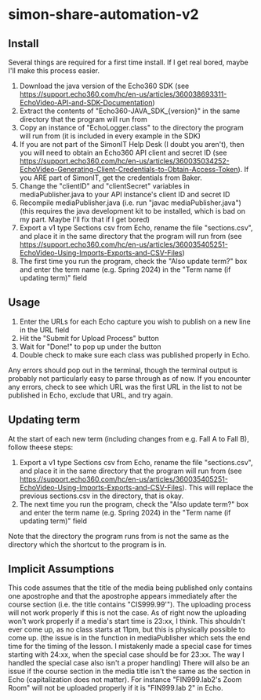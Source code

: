 # simon-share-automation-v2
## Install
Several things are required for a first time install. If I get real bored, maybe I'll make this process easier.
1. Download the java version of the Echo360 SDK (see https://support.echo360.com/hc/en-us/articles/360038693311-EchoVideo-API-and-SDK-Documentation)
2. Extract the contents of "Echo360-JAVA_SDK_{version}" in the same directory that the program will run from
3. Copy an instance of "EchoLogger.class" to the directory the program will run from (it is included in every example in the SDK)
4. If you are not part of the SimonIT Help Desk (I doubt you aren't), then you will need to obtain an Echo360 API client and secret ID (see https://support.echo360.com/hc/en-us/articles/360035034252-EchoVideo-Generating-Client-Credentials-to-Obtain-Access-Token). If you ARE part of SimonIT, get the credentials from Baker.
5. Change the "clientID" and "clientSecret" variables in mediaPublisher.java to your API instance's client ID and secret ID
6. Recompile mediaPublisher.java (i.e. run "javac mediaPublisher.java") (this requires the java development kit to be installed, which is bad on my part. Maybe I'll fix that if I get bored)
7. Export a v1 type Sections csv from Echo, rename the file "sections.csv", and place it in the same directory that the program will run from (see https://support.echo360.com/hc/en-us/articles/360035405251-EchoVideo-Using-Imports-Exports-and-CSV-Files)
8. The first time you run the program, check the "Also update term?" box and enter the term name (e.g. Spring 2024) in the "Term name (if updating term)" field

## Usage
1. Enter the URLs for each Echo capture you wish to publish on a new line in the URL field
2. Hit the "Submit for Upload Process" button
3. Wait for "Done!" to pop up under the button
4. Double check to make sure each class was published properly in Echo.

Any errors should pop out in the terminal, though the terminal output is probably not particularly easy to parse through as of now. If you encounter any errors, check to see which URL was the first URL in the list to not be published in Echo, exclude that URL, and try again.

## Updating term
At the start of each new term (including changes from e.g. Fall A to Fall B), follow theese steps:
1. Export a v1 type Sections csv from Echo, rename the file "sections.csv", and place it in the same directory that the program will run from (see https://support.echo360.com/hc/en-us/articles/360035405251-EchoVideo-Using-Imports-Exports-and-CSV-Files). This will replace the previous sections.csv in the directory, that is okay.
2. The next time you run the program, check the "Also update term?" box and enter the term name (e.g. Spring 2024) in the "Term name (if updating term)" field

Note that the directory the program runs from is not the same as the directory which the shortcut to the program is in.


## Implicit Assumptions
This code assumes that the title of the media being published only contains one apostrophe and that the apostrophe appears immediately after the course section (i.e. the title contains "CIS999.99'"). The uploading process will not work properly if this is not the case.
As of right now the uploading won't work properly if a media's start time is 23:xx, I think. This shouldn't ever come up, as no class starts at 11pm, but this is physically possible to come up. (the issue is in the function in mediaPublisher which sets the end time for the timing of the lesson. I mistakenly made a special case for times starting with 24:xx, when the special case should be for 23:xx. The way I handled the special case also isn't a proper handling)
There will also be an issue if the course section in the media title isn't the same as the section in Echo (capitalization does not matter). For instance "FIN999.lab2's Zoom Room" will not be uploaded properly if it is "FIN999.lab 2" in Echo.

